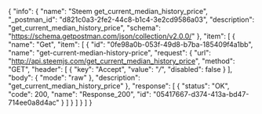 {
  "info": {
    "name": "Steem get_current_median_history_price",
    "_postman_id": "d821c0a3-2fe2-44c8-b1c4-3e2cd9586a03",
    "description": "get_current_median_history_price",
    "schema": "https://schema.getpostman.com/json/collection/v2.0.0/"
  },
  "item": [
    {
      "name": "Get",
      "item": [
        {
          "id": "0fe98a0b-053f-49d8-b7ba-185409f4a1bb",
          "name": "get-current-median-history-price",
          "request": {
            "url": "http://api.steemjs.com/get_current_median_history_price",
            "method": "GET",
            "header": [
              {
                "key": "Accept",
                "value": "*/*",
                "disabled": false
              }
            ],
            "body": {
              "mode": "raw"
            },
            "description": "get_current_median_history_price"
          },
          "response": [
            {
              "status": "OK",
              "code": 200,
              "name": "Response_200",
              "id": "05417667-d374-413a-bd47-714ee0a8d4ac"
            }
          ]
        }
      ]
    }
  ]
}